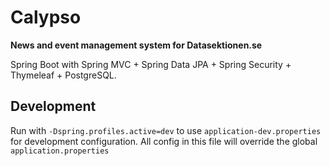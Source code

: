 Calypso
=======

**News and event management system for Datasektionen.se**

Spring Boot with Spring MVC + Spring Data JPA + Spring Security + Thymeleaf + PostgreSQL.

Development
-----------

Run with `-Dspring.profiles.active=dev` to use `application-dev.properties`
for development configuration. All config in this file will override the global
`application.properties`